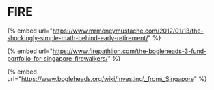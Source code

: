 # FIRE

{% embed url="https://www.mrmoneymustache.com/2012/01/13/the-shockingly-simple-math-behind-early-retirement/" %}

{% embed url="https://www.firepathlion.com/the-bogleheads-3-fund-portfolio-for-singapore-firewalkers/" %}

{% embed url="https://www.bogleheads.org/wiki/Investing\_from\_Singapore" %}



